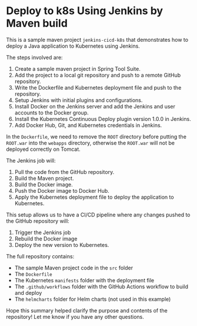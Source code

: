  # Deploy to k8s Using Jenkins by Maven build

This is a sample maven project `jenkins-cicd-k8s` that demonstrates how to deploy a Java application to Kubernetes using Jenkins.

The steps involved are:

1. Create a sample maven project in Spring Tool Suite.
2. Add the project to a local git repository and push to a remote GitHub repository. 
3. Write the Dockerfile and Kubernetes deployment file and push to the repository.
4. Setup Jenkins with initial plugins and configurations.
5. Install Docker on the Jenkins server and add the Jenkins and user accounts to the Docker group.
6. Install the Kubernetes Continuous Deploy plugin version 1.0.0 in Jenkins.
7. Add Docker Hub, Git, and Kubernetes credentials in Jenkins.

In the `Dockerfile`, we need to remove the `ROOT` directory before putting the `ROOT.war` into the `webapps` directory, otherwise the `ROOT.war` will not be deployed correctly on Tomcat.

The Jenkins job will:

1. Pull the code from the GitHub repository. 
2. Build the Maven project.
3. Build the Docker image.
4. Push the Docker image to Docker Hub.
5. Apply the Kubernetes deployment file to deploy the application to Kubernetes.

This setup allows us to have a CI/CD pipeline where any changes pushed to the GitHub repository will:

1. Trigger the Jenkins job
2. Rebuild the Docker image
3. Deploy the new version to Kubernetes.

The full repository contains:

- The sample Maven project code in the `src` folder
- The `Dockerfile` 
- The Kubernetes `manifests` folder with the deployment file
- The `.github/workflows` folder with the GitHub Actions workflow to build and deploy
- The `helmcharts` folder for Helm charts (not used in this example)

Hope this summary helped clarify the purpose and contents of the repository! Let me know if you have any other questions.
